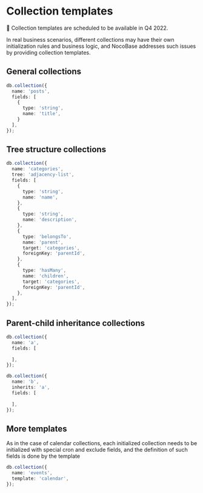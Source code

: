 # Collection templates

<Alert>
📢 Collection templates are scheduled to be available in Q4 2022.
</Alert>

In real business scenarios, different collections may have their own initialization rules and business logic, and NocoBase addresses such issues by providing collection templates.

## General collections

```ts
db.collection({
  name: 'posts',
  fields: [
    {
      type: 'string',
      name: 'title',
    }
  ],
});
```

## Tree structure collections

```ts
db.collection({
  name: 'categories',
  tree: 'adjacency-list',
  fields: [
    {
      type: 'string',
      name: 'name',
    },
    {
      type: 'string',
      name: 'description',
    },
    {
      type: 'belongsTo',
      name: 'parent',
      target: 'categories',
      foreignKey: 'parentId',
    },
    {
      type: 'hasMany',
      name: 'children',
      target: 'categories',
      foreignKey: 'parentId',
    },
  ],
});
```

## Parent-child inheritance collections

```ts
db.collection({
  name: 'a',
  fields: [
    
  ],
});

db.collection({
  name: 'b',
  inherits: 'a',
  fields: [
    
  ],
});
```

## More templates

As in the case of calendar collections, each initialized collection needs to be initialized with special cron and exclude fields, and the definition of such fields is done by the template

```ts
db.collection({
  name: 'events',
  template: 'calendar',
});
```
